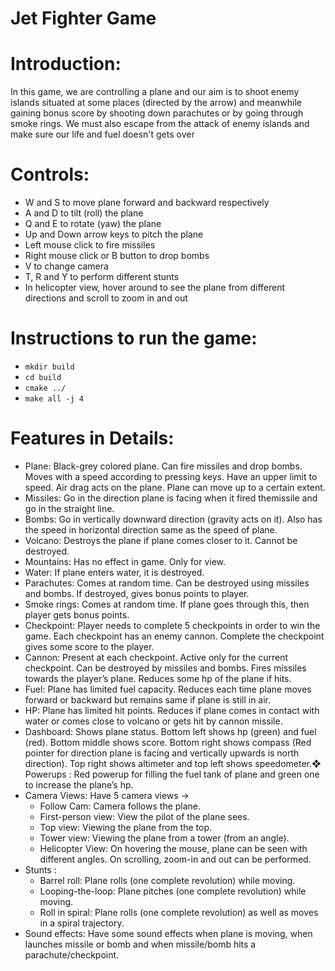 Jet Fighter Game
=========================

# Introduction:
In this game, we are controlling a plane and our aim is to shoot enemy islands situated at some places (directed by the arrow) and meanwhile gaining bonus score by shooting down parachutes or by going through smoke rings. We must also escape from the attack of enemy islands and make sure our life and fuel doesn't gets over

# Controls:
- W and S to move plane forward and backward respectively
- A and D to tilt (roll) the plane
- Q and E to rotate (yaw) the plane
- Up and Down arrow keys to pitch the plane
- Left mouse click to fire missiles
- Right mouse click or B button to drop bombs
- V to change camera
- T, R and Y to perform different stunts
- In helicopter view, hover around to see the plane from different directions and scroll to zoom in and out

# Instructions to run the game:

- `mkdir build`
- `cd build`
- `cmake ../`
- `make all -j 4`

# Features in Details:
-  Plane: Black-grey colored plane. Can fire missiles and drop bombs. Moves with a speed according to pressing keys. Have an upper limit to speed. Air drag acts on the plane. Plane can move up to a certain extent.
- Missiles: Go in the direction plane is facing when it fired themissile and go in the straight line.
- Bombs: Go in vertically downward direction (gravity acts on it). Also has the speed in horizontal direction same as the speed of plane.
- Volcano: Destroys the plane if plane comes closer to it. Cannot be destroyed.
- Mountains: Has no effect in game. Only for view.
- Water: If plane enters water, it is destroyed.
- Parachutes: Comes at random time. Can be destroyed using missiles and bombs. If destroyed, gives bonus points to player.
- Smoke rings: Comes at random time. If plane goes through this, then player gets bonus points.
- Checkpoint: Player needs to complete 5 checkpoints in order to win the game. Each checkpoint has an enemy cannon. Complete the checkpoint gives some score to the player.
- Cannon: Present at each checkpoint. Active only for the current checkpoint. Can be destroyed by missiles and bombs. Fires missiles towards the player’s plane. Reduces some hp of the plane if hits.
- Fuel: Plane has limited fuel capacity. Reduces each time plane moves forward or backward but remains same if plane is still in air.
- HP: Plane has limited hit points. Reduces if plane comes in contact with water or comes close to volcano or gets hit by cannon missile.
- Dashboard: Shows plane status. Bottom left shows hp (green) and fuel (red). Bottom middle shows score. Bottom right shows
compass (Red pointer for direction plane is facing and vertically upwards is north direction). Top right shows altimeter and top left shows speedometer.❖ Powerups :​ Red powerup for filling the fuel tank of plane and green one to increase the plane’s hp.
- Camera Views: Have 5 camera views ->
  - Follow Cam: Camera follows the plane.
  - First-person view: View the pilot of the plane sees.
  - Top view: Viewing the plane from the top.
  - Tower view: Viewing the plane from a tower (from an angle).
  - Helicopter View: On hovering the mouse, plane can be seen with different angles. On scrolling, zoom-in and out can be performed.
- Stunts :
  - Barrel roll: Plane rolls (one complete revolution) while moving.
  - Looping-the-loop: Plane pitches (one complete revolution) while moving.
  - Roll in spiral: Plane rolls (one complete revolution) as well as moves in a spiral trajectory.
- Sound effects: Have some sound effects when plane is moving, when launches missile or bomb and when missile/bomb hits a parachute/checkpoint.
